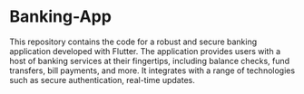 # Banking-App
This repository contains the code for a robust and secure banking application developed with Flutter. The application provides users with a host of banking services at their fingertips, including balance checks, fund transfers, bill payments, and more. It integrates with a range of technologies such as secure authentication, real-time updates.
